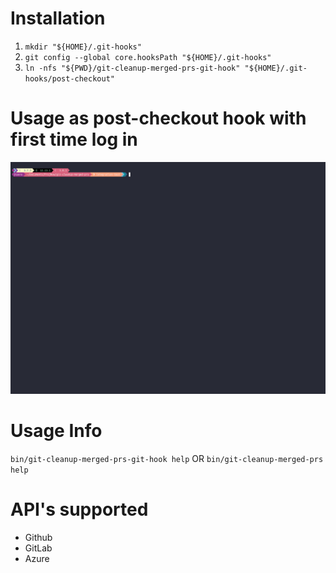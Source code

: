 
# Installation
  1. `mkdir "${HOME}/.git-hooks"`
  2. `git config --global core.hooksPath "${HOME}/.git-hooks"`
  3. `ln -nfs "${PWD}/git-cleanup-merged-prs-git-hook" "${HOME}/.git-hooks/post-checkout"`

# Usage as post-checkout hook with first time log in
  ![first time use](./web/first-time.gif)

# Usage Info
  `bin/git-cleanup-merged-prs-git-hook help` OR `bin/git-cleanup-merged-prs help`

# API's supported
 - Github
 - GitLab
 - Azure
